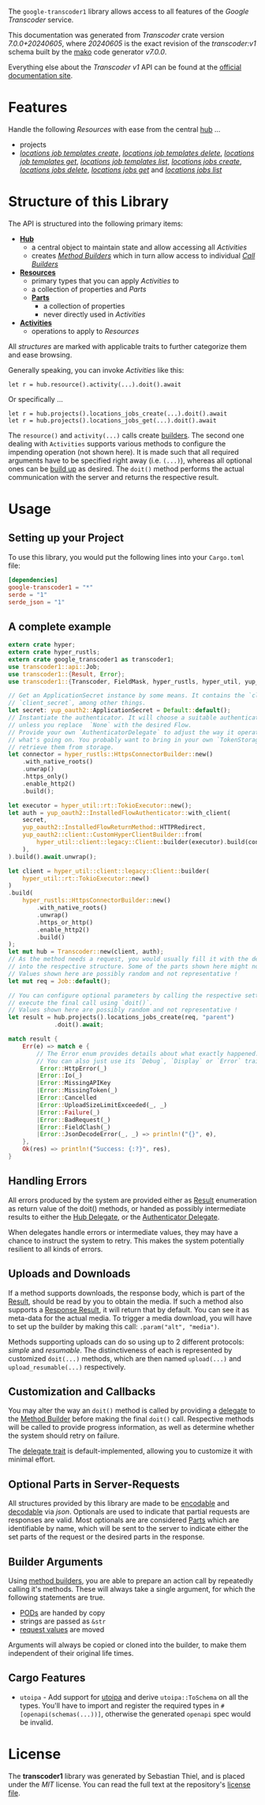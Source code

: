 <!---
DO NOT EDIT !
This file was generated automatically from 'src/generator/templates/api/README.md.mako'
DO NOT EDIT !
-->
The `google-transcoder1` library allows access to all features of the *Google Transcoder* service.

This documentation was generated from *Transcoder* crate version *7.0.0+20240605*, where *20240605* is the exact revision of the *transcoder:v1* schema built by the [mako](http://www.makotemplates.org/) code generator *v7.0.0*.

Everything else about the *Transcoder* *v1* API can be found at the
[official documentation site](https://cloud.google.com/transcoder/docs/).
# Features

Handle the following *Resources* with ease from the central [hub](https://docs.rs/google-transcoder1/7.0.0+20240605/google_transcoder1/Transcoder) ...

* projects
 * [*locations job templates create*](https://docs.rs/google-transcoder1/7.0.0+20240605/google_transcoder1/api::ProjectLocationJobTemplateCreateCall), [*locations job templates delete*](https://docs.rs/google-transcoder1/7.0.0+20240605/google_transcoder1/api::ProjectLocationJobTemplateDeleteCall), [*locations job templates get*](https://docs.rs/google-transcoder1/7.0.0+20240605/google_transcoder1/api::ProjectLocationJobTemplateGetCall), [*locations job templates list*](https://docs.rs/google-transcoder1/7.0.0+20240605/google_transcoder1/api::ProjectLocationJobTemplateListCall), [*locations jobs create*](https://docs.rs/google-transcoder1/7.0.0+20240605/google_transcoder1/api::ProjectLocationJobCreateCall), [*locations jobs delete*](https://docs.rs/google-transcoder1/7.0.0+20240605/google_transcoder1/api::ProjectLocationJobDeleteCall), [*locations jobs get*](https://docs.rs/google-transcoder1/7.0.0+20240605/google_transcoder1/api::ProjectLocationJobGetCall) and [*locations jobs list*](https://docs.rs/google-transcoder1/7.0.0+20240605/google_transcoder1/api::ProjectLocationJobListCall)




# Structure of this Library

The API is structured into the following primary items:

* **[Hub](https://docs.rs/google-transcoder1/7.0.0+20240605/google_transcoder1/Transcoder)**
    * a central object to maintain state and allow accessing all *Activities*
    * creates [*Method Builders*](https://docs.rs/google-transcoder1/7.0.0+20240605/google_transcoder1/common::MethodsBuilder) which in turn
      allow access to individual [*Call Builders*](https://docs.rs/google-transcoder1/7.0.0+20240605/google_transcoder1/common::CallBuilder)
* **[Resources](https://docs.rs/google-transcoder1/7.0.0+20240605/google_transcoder1/common::Resource)**
    * primary types that you can apply *Activities* to
    * a collection of properties and *Parts*
    * **[Parts](https://docs.rs/google-transcoder1/7.0.0+20240605/google_transcoder1/common::Part)**
        * a collection of properties
        * never directly used in *Activities*
* **[Activities](https://docs.rs/google-transcoder1/7.0.0+20240605/google_transcoder1/common::CallBuilder)**
    * operations to apply to *Resources*

All *structures* are marked with applicable traits to further categorize them and ease browsing.

Generally speaking, you can invoke *Activities* like this:

```Rust,ignore
let r = hub.resource().activity(...).doit().await
```

Or specifically ...

```ignore
let r = hub.projects().locations_jobs_create(...).doit().await
let r = hub.projects().locations_jobs_get(...).doit().await
```

The `resource()` and `activity(...)` calls create [builders][builder-pattern]. The second one dealing with `Activities`
supports various methods to configure the impending operation (not shown here). It is made such that all required arguments have to be
specified right away (i.e. `(...)`), whereas all optional ones can be [build up][builder-pattern] as desired.
The `doit()` method performs the actual communication with the server and returns the respective result.

# Usage

## Setting up your Project

To use this library, you would put the following lines into your `Cargo.toml` file:

```toml
[dependencies]
google-transcoder1 = "*"
serde = "1"
serde_json = "1"
```

## A complete example

```Rust
extern crate hyper;
extern crate hyper_rustls;
extern crate google_transcoder1 as transcoder1;
use transcoder1::api::Job;
use transcoder1::{Result, Error};
use transcoder1::{Transcoder, FieldMask, hyper_rustls, hyper_util, yup_oauth2};

// Get an ApplicationSecret instance by some means. It contains the `client_id` and
// `client_secret`, among other things.
let secret: yup_oauth2::ApplicationSecret = Default::default();
// Instantiate the authenticator. It will choose a suitable authentication flow for you,
// unless you replace  `None` with the desired Flow.
// Provide your own `AuthenticatorDelegate` to adjust the way it operates and get feedback about
// what's going on. You probably want to bring in your own `TokenStorage` to persist tokens and
// retrieve them from storage.
let connector = hyper_rustls::HttpsConnectorBuilder::new()
    .with_native_roots()
    .unwrap()
    .https_only()
    .enable_http2()
    .build();

let executor = hyper_util::rt::TokioExecutor::new();
let auth = yup_oauth2::InstalledFlowAuthenticator::with_client(
    secret,
    yup_oauth2::InstalledFlowReturnMethod::HTTPRedirect,
    yup_oauth2::client::CustomHyperClientBuilder::from(
        hyper_util::client::legacy::Client::builder(executor).build(connector),
    ),
).build().await.unwrap();

let client = hyper_util::client::legacy::Client::builder(
    hyper_util::rt::TokioExecutor::new()
)
.build(
    hyper_rustls::HttpsConnectorBuilder::new()
        .with_native_roots()
        .unwrap()
        .https_or_http()
        .enable_http2()
        .build()
);
let mut hub = Transcoder::new(client, auth);
// As the method needs a request, you would usually fill it with the desired information
// into the respective structure. Some of the parts shown here might not be applicable !
// Values shown here are possibly random and not representative !
let mut req = Job::default();

// You can configure optional parameters by calling the respective setters at will, and
// execute the final call using `doit()`.
// Values shown here are possibly random and not representative !
let result = hub.projects().locations_jobs_create(req, "parent")
             .doit().await;

match result {
    Err(e) => match e {
        // The Error enum provides details about what exactly happened.
        // You can also just use its `Debug`, `Display` or `Error` traits
         Error::HttpError(_)
        |Error::Io(_)
        |Error::MissingAPIKey
        |Error::MissingToken(_)
        |Error::Cancelled
        |Error::UploadSizeLimitExceeded(_, _)
        |Error::Failure(_)
        |Error::BadRequest(_)
        |Error::FieldClash(_)
        |Error::JsonDecodeError(_, _) => println!("{}", e),
    },
    Ok(res) => println!("Success: {:?}", res),
}

```
## Handling Errors

All errors produced by the system are provided either as [Result](https://docs.rs/google-transcoder1/7.0.0+20240605/google_transcoder1/common::Result) enumeration as return value of
the doit() methods, or handed as possibly intermediate results to either the
[Hub Delegate](https://docs.rs/google-transcoder1/7.0.0+20240605/google_transcoder1/common::Delegate), or the [Authenticator Delegate](https://docs.rs/yup-oauth2/*/yup_oauth2/trait.AuthenticatorDelegate.html).

When delegates handle errors or intermediate values, they may have a chance to instruct the system to retry. This
makes the system potentially resilient to all kinds of errors.

## Uploads and Downloads
If a method supports downloads, the response body, which is part of the [Result](https://docs.rs/google-transcoder1/7.0.0+20240605/google_transcoder1/common::Result), should be
read by you to obtain the media.
If such a method also supports a [Response Result](https://docs.rs/google-transcoder1/7.0.0+20240605/google_transcoder1/common::ResponseResult), it will return that by default.
You can see it as meta-data for the actual media. To trigger a media download, you will have to set up the builder by making
this call: `.param("alt", "media")`.

Methods supporting uploads can do so using up to 2 different protocols:
*simple* and *resumable*. The distinctiveness of each is represented by customized
`doit(...)` methods, which are then named `upload(...)` and `upload_resumable(...)` respectively.

## Customization and Callbacks

You may alter the way an `doit()` method is called by providing a [delegate](https://docs.rs/google-transcoder1/7.0.0+20240605/google_transcoder1/common::Delegate) to the
[Method Builder](https://docs.rs/google-transcoder1/7.0.0+20240605/google_transcoder1/common::CallBuilder) before making the final `doit()` call.
Respective methods will be called to provide progress information, as well as determine whether the system should
retry on failure.

The [delegate trait](https://docs.rs/google-transcoder1/7.0.0+20240605/google_transcoder1/common::Delegate) is default-implemented, allowing you to customize it with minimal effort.

## Optional Parts in Server-Requests

All structures provided by this library are made to be [encodable](https://docs.rs/google-transcoder1/7.0.0+20240605/google_transcoder1/common::RequestValue) and
[decodable](https://docs.rs/google-transcoder1/7.0.0+20240605/google_transcoder1/common::ResponseResult) via *json*. Optionals are used to indicate that partial requests are responses
are valid.
Most optionals are are considered [Parts](https://docs.rs/google-transcoder1/7.0.0+20240605/google_transcoder1/common::Part) which are identifiable by name, which will be sent to
the server to indicate either the set parts of the request or the desired parts in the response.

## Builder Arguments

Using [method builders](https://docs.rs/google-transcoder1/7.0.0+20240605/google_transcoder1/common::CallBuilder), you are able to prepare an action call by repeatedly calling it's methods.
These will always take a single argument, for which the following statements are true.

* [PODs][wiki-pod] are handed by copy
* strings are passed as `&str`
* [request values](https://docs.rs/google-transcoder1/7.0.0+20240605/google_transcoder1/common::RequestValue) are moved

Arguments will always be copied or cloned into the builder, to make them independent of their original life times.

[wiki-pod]: http://en.wikipedia.org/wiki/Plain_old_data_structure
[builder-pattern]: http://en.wikipedia.org/wiki/Builder_pattern
[google-go-api]: https://github.com/google/google-api-go-client

## Cargo Features

* `utoipa` - Add support for [utoipa](https://crates.io/crates/utoipa) and derive `utoipa::ToSchema` on all
the types. You'll have to import and register the required types in `#[openapi(schemas(...))]`, otherwise the
generated `openapi` spec would be invalid.


# License
The **transcoder1** library was generated by Sebastian Thiel, and is placed
under the *MIT* license.
You can read the full text at the repository's [license file][repo-license].

[repo-license]: https://github.com/Byron/google-apis-rsblob/main/LICENSE.md

